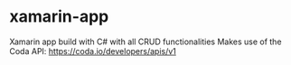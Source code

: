 # xamarin-app

Xamarin app build with C# with all CRUD functionalities
Makes use of the Coda API: https://coda.io/developers/apis/v1
